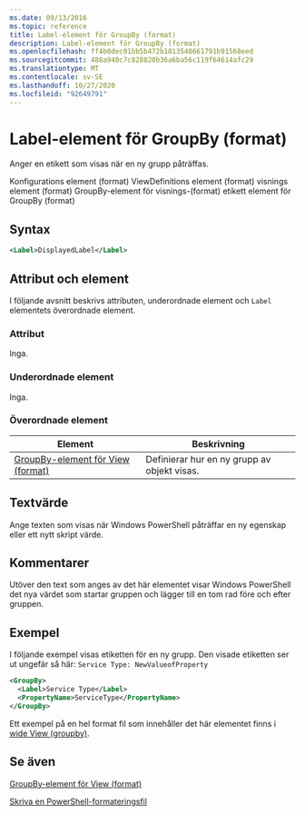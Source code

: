 ```yaml
---
ms.date: 09/13/2016
ms.topic: reference
title: Label-element för GroupBy (format)
description: Label-element för GroupBy (format)
ms.openlocfilehash: ff4b0dec01bb5b472b1813540661791b91568eed
ms.sourcegitcommit: 488a940c7c828820b36a6ba56c119f64614afc29
ms.translationtype: MT
ms.contentlocale: sv-SE
ms.lasthandoff: 10/27/2020
ms.locfileid: "92649791"
---
```

# <a name="label-element-for-groupby-format"></a>Label-element för GroupBy (format)

Anger en etikett som visas när en ny grupp påträffas.

Konfigurations element (format) ViewDefinitions element (format) visnings element (format) GroupBy-element för visnings-(format) etikett element för GroupBy (format)

## <a name="syntax"></a>Syntax

```xml
<Label>DisplayedLabel</Label>
```

## <a name="attributes-and-elements"></a>Attribut och element

I följande avsnitt beskrivs attributen, underordnade element och `Label` elementets överordnade element.

### <a name="attributes"></a>Attribut

Inga.

### <a name="child-elements"></a>Underordnade element

Inga.

### <a name="parent-elements"></a>Överordnade element

|Element|Beskrivning|
|-------------|-----------------|
|[GroupBy-element för View (format)](./groupby-element-for-view-format.md)|Definierar hur en ny grupp av objekt visas.|

## <a name="text-value"></a>Textvärde

Ange texten som visas när Windows PowerShell påträffar en ny egenskap eller ett nytt skript värde.

## <a name="remarks"></a>Kommentarer

Utöver den text som anges av det här elementet visar Windows PowerShell det nya värdet som startar gruppen och lägger till en tom rad före och efter gruppen.

## <a name="example"></a>Exempel

I följande exempel visas etiketten för en ny grupp. Den visade etiketten ser ut ungefär så här: `Service Type: NewValueofProperty`

```xml
<GroupBy>
  <Label>Service Type</Label>
  <PropertyName>ServiceType</PropertyName>
</GroupBy>

```

Ett exempel på en hel format fil som innehåller det här elementet finns i [wide View (groupby)](./wide-view-groupby.md).

## <a name="see-also"></a>Se även

[GroupBy-element för View (format)](./groupby-element-for-view-format.md)

[Skriva en PowerShell-formateringsfil](./writing-a-powershell-formatting-file.md)
